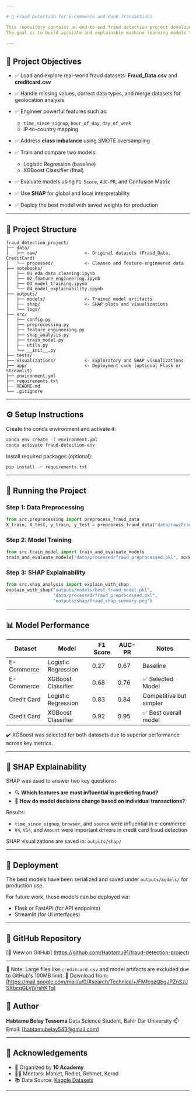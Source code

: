 ```yaml
---

# 🔐 Fraud Detection for E-Commerce and Bank Transactions

This repository contains an end-to-end fraud detection project developed as part of the **10 Academy Week 8 & 9 Artificial Intelligence Mastery Challenge**.
The goal is to build accurate and explainable machine learning models that detect fraudulent activities in both **e-commerce** and **bank credit card** transactions.

---
```


## 🎯 Project Objectives

* ✅ Load and explore real-world fraud datasets: **Fraud\_Data.csv** and **creditcard.csv**
* ✅ Handle missing values, correct data types, and merge datasets for geolocation analysis
* ✅ Engineer powerful features such as:

  * `time_since_signup`, `hour_of_day`, `day_of_week`
  * IP-to-country mapping
* ✅ Address **class imbalance** using SMOTE oversampling
* ✅ Train and compare two models:

  * Logistic Regression (baseline)
  * XGBoost Classifier (final)
* ✅ Evaluate models using `F1 Score`, `AUC-PR`, and Confusion Matrix
* ✅ Use **SHAP** for global and local interpretability
* ✅ Deploy the best model with saved weights for production

---

## 📁 Project Structure

```
fraud_detection_project/
├── data/
│   ├── raw/                  <- Original datasets (Fraud_Data, CreditCard)
│   └── processed/            <- Cleaned and feature-engineered data
├── notebooks/
│   ├── 01_eda_data_cleaning.ipynb
│   ├── 02_feature_engineering.ipynb
│   ├── 03_model_training.ipynb
│   └── 04_model_explainability.ipynb
├── outputs/
│   ├── models/               <- Trained model artifacts
│   ├── shap/                 <- SHAP plots and visualizations
│   └── logs/
├── src/
│   ├── config.py
│   ├── preprocessing.py
│   ├── feature_engineering.py
│   ├── shap_analysis.py
│   ├── train_model.py
│   ├── utils.py
│   └── __init__.py
├── tests/
├── visualizations/           <- Exploratory and SHAP visualizations
├── app/                      <- Deployment code (optional Flask or Streamlit)
├── environment.yml
├── requirements.txt
├── README.md
└── .gitignore
```

---

## ⚙️ Setup Instructions

Create the conda environment and activate it:

```bash
conda env create -f environment.yml
conda activate fraud-detection-env
```

Install required packages (optional):

```bash
pip install -r requirements.txt
```

---

## 🚀 Running the Project

### Step 1: Data Preprocessing

```python
from src.preprocessing import preprocess_fraud_data
X_train, X_test, y_train, y_test = preprocess_fraud_data("data/raw/Fraud_Data.csv")
```

### Step 2: Model Training

```python
from src.train_model import train_and_evaluate_models
train_and_evaluate_models("data/processed/fraud_preprocessed.pkl", model_name="fraud")
```

### Step 3: SHAP Explainability

```python
from src.shap_analysis import explain_with_shap
explain_with_shap("outputs/models/best_fraud_model.pkl", 
                  "data/processed/fraud_preprocessed.pkl", 
                  "outputs/shap/fraud_shap_summary.png")
```

---

## 📊 Model Performance

| Dataset     | Model               | F1 Score | AUC-PR | Notes                   |
| ----------- | ------------------- | -------- | ------ | ----------------------- |
| E-Commerce  | Logistic Regression | 0.27     | 0.67   | Baseline                |
| E-Commerce  | XGBoost Classifier  | 0.68     | 0.76   | ✅ Selected Model        |
| Credit Card | Logistic Regression | 0.83     | 0.84   | Competitive but simpler |
| Credit Card | XGBoost Classifier  | 0.92     | 0.95   | ✅ Best overall model    |

✔️ XGBoost was selected for both datasets due to superior performance across key metrics.

---

## 📍 SHAP Explainability

SHAP was used to answer two key questions:

* 🔍 **Which features are most influential in predicting fraud?**
* 🧠 **How do model decisions change based on individual transactions?**

Results:

* `time_since_signup`, `browser`, and `source` were influential in e-commerce
* `V4`, `V14`, and `Amount` were important drivers in credit card fraud detection

SHAP visualizations are saved in: `outputs/shap/`

---

## 🧾 Deployment

The best models have been serialized and saved under `outputs/models/` for production use.

For future work, these models can be deployed via:

* Flask or FastAPI (for API endpoints)
* Streamlit (for UI interfaces)

---

## 🔗 GitHub Repository

[📂 View on GitHub]
(https://github.com/Habtamu91/fraud-detection-project)

---

📁 Note:
Large files like `creditcard.csv` and model artifacts are excluded due to GitHub's 100MB limit.
🔗 Download from: [https://mail.google.com/mail/u/0/#search/Technical+/FMfcgzQbgJPZnSzJSXbcqGLVjVrshKTg]

## 👤 Author

**Habtamu Belay Tessema**
Data Science Student, Bahir Dar University
📫 Email: [habtamubelay543@gmail.com]

---

## 🙏 Acknowledgements

* 💼 Organized by **10 Academy**
* 👩‍🏫 Mentors: Mahlet, Rediet, Rehmet, Kerod
* 📚 Data Source: [Kaggle Datasets](https://www.kaggle.com/datasets)

---
